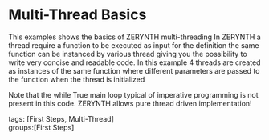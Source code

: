 Multi-Thread Basics
=====================

This examples shows the basics of ZERYNTH multi-threading
In ZERYNTH a thread require a function to be executed as input for the definition
the same function can be instanced by various thread giving you the possibility to write very concise and readable code.
In this example 4 threads are created as instances of the same function where different parameters are passed to the function when the thread is initialized

Note that the while True main loop typical of imperative programming is not present in this code. ZERYNTH allows pure thread driven implementation!

tags: [First Steps, Multi-Thread]   
groups:[First Steps]